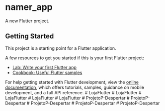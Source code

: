 # namer_app

A new Flutter project.

## Getting Started

This project is a starting point for a Flutter application.

A few resources to get you started if this is your first Flutter project:

- [Lab: Write your first Flutter app](https://docs.flutter.dev/get-started/codelab)
- [Cookbook: Useful Flutter samples](https://docs.flutter.dev/cookbook)

For help getting started with Flutter development, view the
[online documentation](https://docs.flutter.dev/), which offers tutorials,
samples, guidance on mobile development, and a full API reference.
#   L o j a F l u t t e r  
 #   L o j a F l u t t e r  
 # LojaFlutter
#   L o j a F l u t t e r  
 #   L o j a F l u t t e r  
 #   P r o j e t o P - D e s p e r t a r  
 #   P r o j e t o P - D e s p e r t a r  
 #   P r o j e t o P - D e s p e r t a r  
 #   P r o j e t o P - D e s p e r t a r  
 # ProjetoP-Despertar
